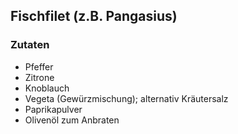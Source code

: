 ## Fischfilet (z.B. Pangasius)

### Zutaten

- Pfeffer
- Zitrone
- Knoblauch
- Vegeta (Gewürzmischung); alternativ Kräutersalz
- Paprikapulver
- Olivenöl zum Anbraten